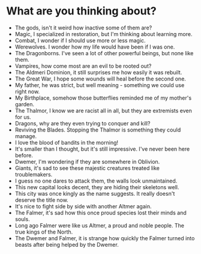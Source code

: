 # What are you thinking about?
- The gods, isn't it weird how inactive some of them are?
- Magic, I specialized in restoration, but I'm thinking about learning more.
- Combat, I wonder if I should use more or less magic.
- Werewolves. I wonder how my life would have been if I was one.
- The Dragonborns. I've seen a lot of other powerful beings, but none like them.
- Vampires, how come most are an evil to be rooted out?
- The Aldmeri Dominion, it still surprises me how easily it was rebuilt.
- The Great War, I hope some wounds will heal before the second one.
- My father, he was strict, but well meaning - something we could use right now.
- My Birthplace, somehow those butterflies reminded me of my mother's garden.
- The Thalmor, I know we are racist all in all, but they are extremists even for us.
- Dragons, why are they even trying to conquer and kill?
- Reviving the Blades. Stopping the Thalmor is something they could manage.
- I love the blood of bandits in the morning!
- It's smaller than I thought, but it's still impressive. I've never been here before.
- Dwemer, I'm wondering if they are somewhere in Oblivion.
- Giants, it's sad to see these majestic creatures treated like troublemakers.
- I guess no one dares to attack them, the walls look unmaintained.
- This new capital looks decent, they are hiding their skeletons well.
- This city was once kingly as the name suggests. It really doesn't deserve the title now.
- It's nice to fight side by side with another Altmer again.
- The Falmer, it's sad how this once proud species lost their minds and souls.
- Long ago Falmer were like us Altmer, a proud and noble people. The true kings of the North.
- The Dwemer and Falmer, it is strange how quickly the Falmer turned into beasts after being helped by the Dwemer.

